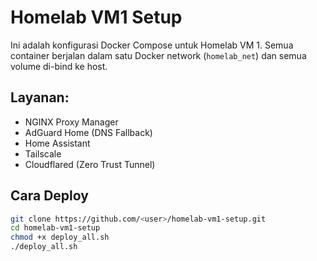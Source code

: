 # Homelab VM1 Setup

Ini adalah konfigurasi Docker Compose untuk Homelab VM 1. Semua container berjalan dalam satu Docker network (`homelab_net`) dan semua volume di-bind ke host.

## Layanan:

- NGINX Proxy Manager
- AdGuard Home (DNS Fallback)
- Home Assistant
- Tailscale
- Cloudflared (Zero Trust Tunnel)

## Cara Deploy

```bash
git clone https://github.com/<user>/homelab-vm1-setup.git
cd homelab-vm1-setup
chmod +x deploy_all.sh
./deploy_all.sh
```